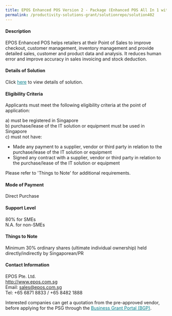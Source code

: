 ```yaml
---
title: EPOS Enhanced POS Version 2 - Package (Enhanced POS All In 1 with Smart Inventory Management and Accounting Integration)
permalink: /productivity-solutions-grant/solutionrepo/solution402
---
```


#### Description

EPOS Enhanced POS helps retailers at their Point of Sales to improve checkout, customer management, inventory management and provide detailed sales, customer and product data and analysis. It reduces human error and improve accuracy in sales invoicing and stock deduction.





#### Details of Solution

Click <a href='https://govassist.gobusiness.gov.sg/images/psg/EPOS_Pte._Ltd_Annex_3_Part_67.pdf' style='color:#037e8a'>here</a> to view details of solution.

#### Eligibility Criteria

Applicants must meet the following eligibility criteria at the point of application:

a) must be registered in Singapore <br>
b) purchase/lease of the IT solution or equipment must be used in Singapore <br>
c) must not have:
- Made any payment to a supplier, vendor or third party in relation to the purchase/lease of the IT solution or equipment
- Signed any contract with a supplier, vendor or third party in relation to the purchase/lease of the IT solution or equipment

Please refer to 'Things to Note' for additional requirements.

#### Mode of Payment
Direct Purchase

#### Support Level
80% for SMEs <br>
N.A. for non-SMEs

#### Things to Note
Minimum 30% ordinary shares (ultimate individual ownership) held directly/indirectly by Singaporean/PR

#### Contact Information
EPOS Pte. Ltd.<br>http://www.epos.com.sg<br>Email: sales@epos.com.sg<br>Tel: +65 6871 8833 / +65 8482 1888

Interested companies can get a quotation from the pre-approved vendor, before applying for the PSG through the <a target='_blank' style='color:#037e8a' href='https://www.businessgrants.gov.sg/'>Business Grant Portal (BGP)</a>.
